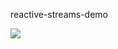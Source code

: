 reactive-streams-demo

![](https://plantuml-server.kkeisuke.dev/svg/TPB1JiCm38RlUGfhf-vGnBbYqoJO5I7j2PBXQH5f4c9789wU9DkQh9IRw___FzjHTyGoS1oD43uL-gYzj0oZrFQkSOYAZa4h3209AAebrRDsjkXtwbjKHjFv4lKfAZ8U-ct-6C3YbmZ8CTZgd1mqSzGzPXIw2Lsrh0LaiN0APK5xwliijXSqgKnszY9MT75b04tmW9yHYJiLJoSC1_s30sZBsMISyr3xi8N7r0MGXa7pmrdIAtvpjoxDn6m65-55ifp4Pg-AxFkhd97DfCtcEkh_Q5gSaF-ObWwwxO3slLHe21TsVdQZDyWuEsY0bGeeFrQYCYP2cz-7u4899rDvF25sgKp_w2y0.svg)
